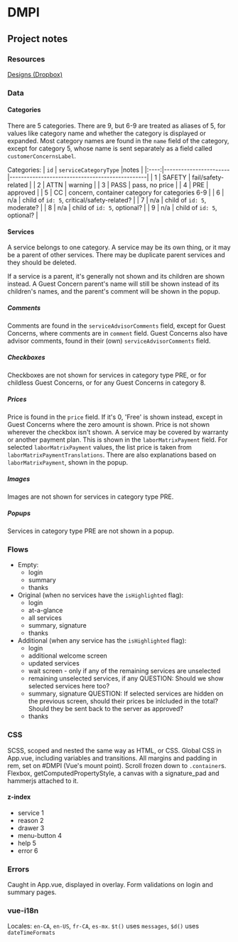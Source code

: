 # DMPI

## Project notes

### Resources
[Designs (Dropbox)](https://www.dropbox.com/sh/dy34i2m7is072bx/AACLWvABQESnNiwCz1pkf0CFa?dl=0)

### Data


#### Categories
There are 5 categories. There are 9, but 6-9 are treated as aliases of 5, for values like category name and whether the category is displayed or expanded. Most category names are found in the `name` field of the category, except for category 5, whose name is sent separately as a field called `customerConcernsLabel`.

Categories:
| `id` | `serviceCategoryType` |notes                                           |
|:----:|-----------------------|------------------------------------------------|
| 1    | SAFETY                | fail/safety-related                            |
| 2    | ATTN                  | warning                                        |
| 3    | PASS                  | pass, no price                                 |
| 4    | PRE                   | approved                                       |
| 5    | CC                    | concern, container category for categories 6-9 |
| 6    | n/a                   | child of `id: 5`, critical/safety-related?     |
| 7    | n/a                   | child of `id: 5`, moderate?                    |
| 8    | n/a                   | child of `id: 5`, optional?                    |
| 9    | n/a                   | child of `id: 5`, optional?                    |

#### Services
A service belongs to one category. A service may be its own thing, or it may be a parent of other services. There may be duplicate parent services and they should be deleted.

If a service is a parent, it's generally not shown and its children are shown instead. A Guest Concern parent's name will still be shown instead of its children's names, and the parent's comment will be shown in the popup.

##### Comments
Comments are found in the `serviceAdvisorComments` field, except for Guest Concerns, where comments are in `comment` field. Guest Concerns also have advisor comments, found in their (own) `serviceAdvisorComments` field.

##### Checkboxes
Checkboxes are not shown for services in category type PRE, or for childless Guest Concerns, or for any Guest Concerns in category 8.

##### Prices
Price is found in the `price` field. If it's 0, 'Free' is shown instead, except in Guest Concerns where the zero amount is shown. Price is not shown wherever the checkbox isn't shown. A service may be covered by warranty or another payment plan. This is shown in the `laborMatrixPayment` field. For selected `laborMatrixPayment` values, the list price is taken from `laborMatrixPaymentTranslations`. There are also explanations based on `laborMatrixPayment`, shown in the popup.

##### Images
Images are not shown for services in category type PRE. 

##### Popups
Services in category type PRE are not shown in a popup.

### Flows
- Empty:
  * login
  * summary
  * thanks
- Original (when no services have the `isHighlighted` flag): 
  * login
  * at-a-glance
  * all services
  * summary, signature
  * thanks
- Additional (when any service has the `isHighlighted` flag):
  * login
  * additional welcome screen
  * updated services
  * wait screen - only if any of the remaining services are unselected
  * remaining unselected services, if any
    QUESTION: Should we show selected services here too?
  * summary, signature
    QUESTION: If selected services are hidden on the previous screen, should their prices be inlcluded in the total? Should they be sent back to the server as approved?
  * thanks

### CSS
SCSS, scoped and nested the same way as HTML, or CSS.
Global CSS in App.vue, including variables and transitions.
All margins and padding in rem, set on #DMPI (Vue's mount point).
Scroll frozen down to `.container`s.
Flexbox, getComputedPropertyStyle, a canvas with a signature_pad and hammerjs attached to it.

#### z-index
- service 1
- reason 2
- drawer 3
- menu-button 4
- help 5
- error 6

### Errors
Caught in App.vue, displayed in overlay.
Form validations on login and summary pages.

### vue-i18n
Locales: `en-CA`, `en-US`, `fr-CA`, `es-mx`.
`$t()` uses `messages`, `$d()` uses `dateTimeFormats`
